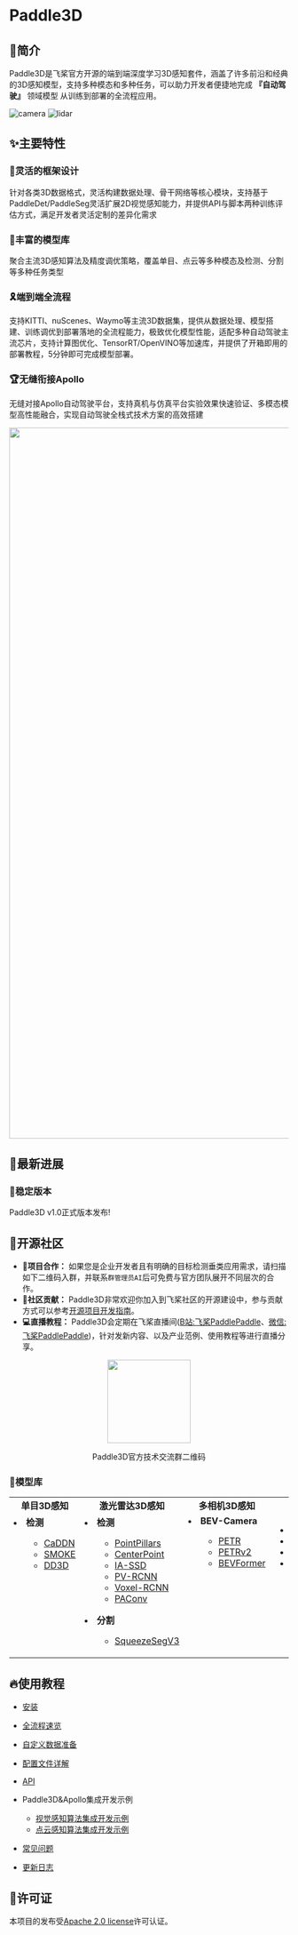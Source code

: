 # Paddle3D

## 🌈简介

Paddle3D是飞桨官方开源的端到端深度学习3D感知套件，涵盖了许多前沿和经典的3D感知模型，支持多种模态和多种任务，可以助力开发者便捷地完成 **『自动驾驶』** 领域模型 从训练到部署的全流程应用。

![camera](https://user-images.githubusercontent.com/29754889/185546875-b8296cf4-f298-494b-8c15-201a2559d7ea.gif)
![lidar](https://user-images.githubusercontent.com/29754889/185551580-828f08d0-d607-4020-9e05-b96110bce7eb.gif)


## ✨主要特性

### 🧩灵活的框架设计

针对各类3D数据格式，灵活构建数据处理、骨干网络等核心模块，支持基于PaddleDet/PaddleSeg灵活扩展2D视觉感知能力，并提供API与脚本两种训练评估方式，满足开发者灵活定制的差异化需求

### 📱丰富的模型库

聚合主流3D感知算法及精度调优策略，覆盖单目、点云等多种模态及检测、分割等多种任务类型


### 🎗️端到端全流程 

支持KITTI、nuScenes、Waymo等主流3D数据集，提供从数据处理、模型搭建、训练调优到部署落地的全流程能力，极致优化模型性能，适配多种自动驾驶主流芯片，支持计算图优化、TensorRT/OpenVINO等加速库，并提供了开箱即用的部署教程，5分钟即可完成模型部署。

### 🏆无缝衔接Apollo

无缝对接Apollo自动驾驶平台，支持真机与仿真平台实验效果快速验证、多模态模型高性能融合，实现自动驾驶全栈式技术方案的高效搭建

<div align="center">
<p align="center">
  <img src="https://user-images.githubusercontent.com/61035602/209662380-6f67d4df-12a1-43b0-a79e-424eb4f4dc75.png" align="middle" width="1280"/>
</p>
</div>

## 📣最新进展

### 💎稳定版本

Paddle3D v1.0正式版本发布!

## 👫开源社区

- **📑项目合作：** 如果您是企业开发者且有明确的目标检测垂类应用需求，请扫描如下二维码入群，并联系`群管理员AI`后可免费与官方团队展开不同层次的合作。
- **🏅️社区贡献：** Paddle3D非常欢迎你加入到飞桨社区的开源建设中，参与贡献方式可以参考[开源项目开发指南](https://www.paddlepaddle.org.cn/documentation/docs/zh/dev_guides/index_cn.html)。
- **💻直播教程：** Paddle3D会定期在飞桨直播间([B站:飞桨PaddlePaddle](https://space.bilibili.com/476867757)、[微信: 飞桨PaddlePaddle](https://mp.weixin.qq.com/s/6ji89VKqoXDY6SSGkxS8NQ))，针对发新内容、以及产业范例、使用教程等进行直播分享。

<div align="center">
<img src="https://user-images.githubusercontent.com/61035602/209660514-4285abea-a855-44c4-9533-f2e90b9ca608.jpeg"  width = "150" height = "150",caption='' />
<p>Paddle3D官方技术交流群二维码</p>
</div>

### 📱模型库

<table align="center">
  <tbody>
    <tr align="center" valign="center">
      <td>
        <b>单目3D感知</b>
      </td>
      <td>
        <b>激光雷达3D感知</b>
      </td>
      <td>
        <b>多相机3D感知</b>
      </td>
      <td>
        <b>骨干网络</b>
      </td>
    </tr>
    <tr valign="top">
      <td>
            </ul>
          <li><b>检测</b></li>
        <ul>
      <ul>
          <li><a href="docs/models/caddn">CaDDN</a></li>
          <li><a href="docs/models/smoke">SMOKE</a></li>
          <li><a href="docs/models/dd3d">DD3D</a></li>
      </ul>
      </td>
      <td>
      </ul>
          <li><b>检测</b></li>
        <ul>
        <ul>
           <li><a href="docs/models/pointpillars">PointPillars</a></li>
            <li><a href="docs/models/centerpoint">CenterPoint</a></li>
            <li><a href="docs/models/iassd">IA-SSD</a></li>
            <li><a href="docs/models/pv_rcnn">PV-RCNN</a></li>
            <li><a href="docs/models/voxel_rcnn">Voxel-RCNN</a></li>
            <li><a href="docs/models/paconv">PAConv</a></li>
            </ul>
            </ul>
          <li><b>分割</b></li>
        <ul>
        <ul>
            <li><a href="docs/models/squeezesegv3">SqueezeSegV3</a></li>
        </ul>
      </td>
      <td>
        </ul>
          <li><b>BEV-Camera</b></li>
        <ul>
        <ul>
          <li><a href="docs/models/petr">PETR</a></li>
          <li><a href="docs/models/petr">PETRv2</a></li> 
          <li><a href="https://github.com/PaddlePaddle/Paddle3D/pull/152">BEVFormer</a></li>
        </ul>
      </td>
      <td>
        <ul> 
            <li><a href="paddle3d/models/backbones">DLA</a></li>
            <li><a href="paddle3d/models/backbones">HRNet</a></li>
            <li><a href="paddle3d/models/backbones">ResNet</a></li>
            <li><a href="paddle3d/models/backbones">Transformer</a></li>
        </ul>
      </td>
    </tr>
</td>
    </tr>
  </tbody>
</table>

## 🔥使用教程

* [安装](./docs/installation.md)

* [全流程速览](./docs/quickstart.md)

* [自定义数据准备](./docs/datasets/custom.md)

* [配置文件详解](./docs/configuration.md)

* [API](./docs/api.md)

* Paddle3D&Apollo集成开发示例
  * [视觉感知算法集成开发示例](https://apollo.baidu.com/community/Apollo-Homepage-Document/Apollo_Doc_CN_8_0/camera)
  * [点云感知算法集成开发示例](https://apollo.baidu.com/community/Apollo-Homepage-Document/Apollo_Doc_CN_8_0/lidar)

* [常见问题](./docs/faq.md)

* [更新日志](./docs/release_note.md)



## 📝许可证

本项目的发布受[Apache 2.0 license](./LICENSE)许可认证。
